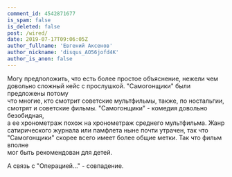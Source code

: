 ```yaml
---
comment_id: 4542871677
is_spam: false
is_deleted: false
post: /wired/
date: 2019-07-17T09:06:05Z
author_fullname: 'Евгений Аксенов'
author_nickname: 'disqus_AO56jofd4K'
author_is_anon: false
---
```


<p>Могу предположить, что есть более простое объяснение, нежели чем <br>довольно сложный кейс с прослушкой. "Самогонщики" были предложены потому<br> что многие, кто смотрит советские мультфильмы, также, по ностальгии, <br>смотрят и советские фильмы. "Самогонщики" - комедия довольно безобидная,<br> а ее хронометраж похож на хронометраж среднего мультфильма. Жанр <br>сатирического журнала или памфлета ныне почти утрачен, так что <br>"Самогонщики" скорее всего имеет более общие метки. Так что фильм вполне<br> мог быть рекомендован для детей.</p><p>А связь с "Операцией..." - совпадение.</p>
